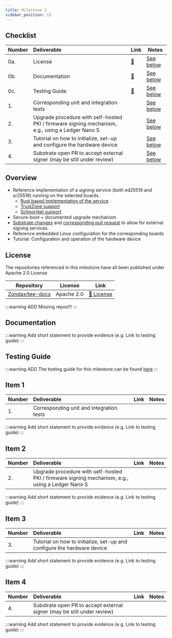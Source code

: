 ```yaml
---
title: Milestone 2
sidebar_position: 13
---
```


## Checklist

| Number | Deliverable                                                                                      | Link                     | Notes                       |
| ------ | :----------------------------------------------------------------------------------------------- | ------------------------ | --------------------------- |
| 0a.    | License                                                                                          | [:link:](#license)       | [See below](#license)       |
| 0b.    | Documentation                                                                                    | [:link:](#documentation) | [See below](#documentation) |
| 0c.    | Testing Guide                                                                                    | [:link:](#testing-guide) | [See below](#testing-guide) |
| 1.     | Corresponding unit and integration tests                                                         |                          | [See below](#item-1)        |
| 2.     | Upgrade procedure with self-hosted PKI / firmware signing mechanism, e.g., using a Ledger Nano S |                          | [See below](#item-2)        |
| 3.     | Tutorial on how to initialize, set-up and configure the hardware device                          |                          | [See below](#item-3)        |
| 4.     | Substrate open PR to accept external signer (may be still under review)                          |                          | [See below](#item-4)        |

## Overview

- Reference implementation of a signing service (both ed25519 and sr25519) running on
the selected boards. 
  - [Rust based implementation of the service](https://github.com/Zondax/tee-substrate-service/blob/master/REE/deps/ductile/host/src/lib.rs)
  - [TrustZone support](https://github.com/Zondax/tee-base/tree/master)
  - [Schnorrkel support](https://github.com/Zondax/tee-substrate-service/blob/master/TEE/common/ta-app/src/crypto.rs#L81)
- Secure-boot + documented upgrade mechanism 
- [Substrate changes](https://github.com/Zondax/substrate/tree/teekeystore) and [corresponding pull request](https://github.com/paritytech/substrate/pull/10423) to allow for external signing services.
- Reference embedded Linux configuration for the corresponding boards 
- Tutorial: Configuration and operation of the hardware device

## License

The repositories referenced in this milestone have all been published under Apache 2.0 License

| Repository                                            | License    | Link                                                                               |
| ----------------------------------------------------- | ---------- | ---------------------------------------------------------------------------------- |
| [Zondax/tee-docs](https://github.com/Zondax/tee-docs) | Apache 2.0 | [:page_facing_up: License](https://github.com/Zondax/tee-docs/blob/master/LICENSE) |

:::warning
ADD Missing repos!!!
:::

## Documentation

:::warning
Add short statement to provide evidence (e.g. Link to testing guide)
:::

## Testing Guide

:::warning
ADD The testing guide for this milestone can be found [here](../testing/hello_rustee.md)
:::

## Item 1

| Number | Deliverable                              | Link | Notes |
| ------ | :--------------------------------------- | ---- | ----- |
| 1.     | Corresponding unit and integration tests |      |       |

:::warning
Add short statement to provide evidence (e.g. Link to testing guide)
:::

## Item 2

| Number | Deliverable                                                                                      | Link | Notes |
| ------ | :----------------------------------------------------------------------------------------------- | ---- | ----- |
| 2.     | Upgrade procedure with self-hosted PKI / firmware signing mechanism, e.g., using a Ledger Nano S |      |       |

:::warning
Add short statement to provide evidence (e.g. Link to testing guide)
:::

## Item 3

| Number | Deliverable                                                             | Link | Notes |
| ------ | :---------------------------------------------------------------------- | ---- | ----- |
| 3.     | Tutorial on how to initialize, set-up and configure the hardware device |      |       |

:::warning
Add short statement to provide evidence (e.g. Link to testing guide)
:::

## Item 4

| Number | Deliverable                                                             | Link | Notes |
| ------ | :---------------------------------------------------------------------- | ---- | ----- |
| 4.     | Substrate open PR to accept external signer (may be still under review) |      |       |

:::warning
Add short statement to provide evidence (e.g. Link to testing guide)
:::
